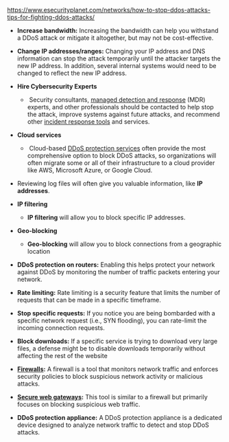 https://www.esecurityplanet.com/networks/how-to-stop-ddos-attacks-tips-for-fighting-ddos-attacks/

- **Increase bandwidth:** Increasing the bandwidth can help you withstand a DDoS attack or mitigate it altogether, but may not be cost-effective.

- **Change IP addresses/ranges:** Changing your IP address and DNS information can stop the attack temporarily until the attacker targets the new IP address. In addition, several internal systems would need to be changed to reflect the new IP address.

-  **Hire Cybersecurity Experts**
	-   Security consultants, [managed detection and response](https://www.esecurityplanet.com/networks/managed-detection-and-response-mdr/) (MDR) experts, and other professionals should be contacted to help stop the attack, improve systems against future attacks, and recommend other [incident response tools](https://www.esecurityplanet.com/networks/best-incident-response-tools-services/) and services.
	
-  **Cloud services** 
	-   Cloud-based [DDoS protection services](https://www.esecurityplanet.com/products/distributed-denial-of-service-ddos-protection-vendors/) often provide the most comprehensive option to block DDoS attacks, so organizations will often migrate some or all of their infrastructure to a cloud provider like AWS, Microsoft Azure, or Google Cloud.
	
-  Reviewing log files will often give you valuable information, like **IP addresses**.

-  **IP filtering**
	- **IP filtering** will allow you to block specific IP addresses.
- **Geo-blocking**
	- **Geo-blocking** will allow you to block connections from a geographic location
	
- **DDoS protection on routers:** Enabling this helps protect your network against DDoS by monitoring the number of traffic packets entering your network.

- **Rate limiting:** Rate limiting is a security feature that limits the number of requests that can be made in a specific timeframe.

- **Stop specific requests:** If you notice you are being bombarded with a specific network request (i.e., SYN flooding), you can rate-limit the incoming connection requests.

- **Block downloads:** If a specific service is trying to download very large files, a defense might be to disable downloads temporarily without affecting the rest of the website

- **[Firewalls](https://www.esecurityplanet.com/networks/waf/):** A firewall is a tool that monitors network traffic and enforces security policies to block suspicious network activity or malicious attacks.

- **[Secure web gateways](https://www.esecurityplanet.com/networks/secure-web-gateway/):** This tool is similar to a firewall but primarily focuses on blocking suspicious web traffic.

- **DDoS protection appliance:** A DDoS protection appliance is a dedicated device designed to analyze network traffic to detect and stop DDoS attacks.
